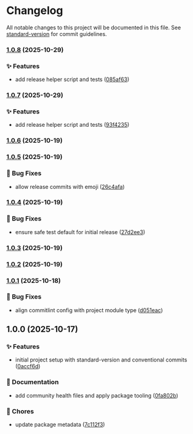 # Changelog

All notable changes to this project will be documented in this file. See [standard-version](https://github.com/conventional-changelog/standard-version) for commit guidelines.

### [1.0.8](https://github.com/programinglive/commiter/compare/v1.0.7...v1.0.8) (2025-10-29)


### ✨ Features

* add release helper script and tests ([085af63](https://github.com/programinglive/commiter/commit/085af631d2c53725f125d0f48b1221bc81830288))

### [1.0.7](https://github.com/programinglive/commiter/compare/v1.0.6...v1.0.7) (2025-10-29)


### ✨ Features

* add release helper script and tests ([93f4235](https://github.com/programinglive/commiter/commit/93f4235c3cf2e34b77b78ba51c0337cf89e564df))

### [1.0.6](https://github.com/programinglive/commiter/compare/v1.0.5...v1.0.6) (2025-10-19)

### [1.0.5](https://github.com/programinglive/commiter/compare/v1.0.4...v1.0.5) (2025-10-19)


### 🐛 Bug Fixes

* allow release commits with emoji ([26c4afa](https://github.com/programinglive/commiter/commit/26c4afa26fc7c11c91ac576dcba197cba5d3d98a))

### [1.0.4](https://github.com/programinglive/commiter/compare/v1.0.3...v1.0.4) (2025-10-19)


### 🐛 Bug Fixes

* ensure safe test default for initial release ([27d2ee3](https://github.com/programinglive/commiter/commit/27d2ee35d1e558ef459a61e41627305997621392))

### [1.0.3](https://github.com/programinglive/commiter/compare/v1.0.2...v1.0.3) (2025-10-19)

### [1.0.2](https://github.com/programinglive/commiter/compare/v1.0.1...v1.0.2) (2025-10-19)

### [1.0.1](https://github.com/programinglive/commiter/compare/v1.0.0...v1.0.1) (2025-10-18)


### 🐛 Bug Fixes

* align commitlint config with project module type ([d051eac](https://github.com/programinglive/commiter/commit/d051eace5471d0c54fd8de6a3bede6a0df020dad))

## 1.0.0 (2025-10-17)


### ✨ Features

* initial project setup with standard-version and conventional commits ([0accf6d](https://github.com/programinglive/commiter/commit/0accf6dba678c1946629aa3f1b691bea7e20cd95))


### 📝 Documentation

* add community health files and apply package tooling ([0fa802b](https://github.com/programinglive/commiter/commit/0fa802b6129053d3f32030cec561e5926dd09c42))


### 🧹 Chores

* update package metadata ([7c112f3](https://github.com/programinglive/commiter/commit/7c112f3d82e2c92ed31fa3e60fafd5ca0429184d))
